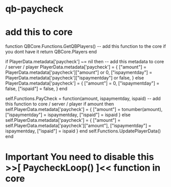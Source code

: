 # qb-paycheck


# add this to core
function QBCore.Functions.GetQBPlayers()   -- add this function to the core if you dont have it
    return QBCore.Players
end
    
if PlayerData.metadata['paycheck'] ~= nil then     -- add this metadata to core / server / player 
  PlayerData.metadata['paycheck'] = {
      ["amount"] = PlayerData.metadata['paycheck']["amount"] or 0,
      ["ispaymentday"] = PlayerData.metadata['paycheck']["ispaymentday"] or false,
  }
else
  PlayerData.metadata['paycheck'] = {
      ["amount"] = 0,
      ["ispaymentday"] = false,
      ["ispaid"] = false,
  }
end
  
self.Functions.PayCheck = function(amount, ispaymentday, ispaid)    -- add this function to core / server / player 
  if amount then 
      self.PlayerData.metadata['paycheck'] = {
          ["amount"] = tonumber(amount),
          ["ispaymentday"] = ispaymentday,
          ["ispaid"] = ispaid
      }
  else
      self.PlayerData.metadata['paycheck'] = {
          ["amount"] = self.PlayerData.metadata['paycheck']["amount"],
          ["ispaymentday"] = ispaymentday,
          ["ispaid"] = ispaid
      }
  end
  self.Functions.UpdatePlayerData()
end



# Important   You need to disable this >>[ PaycheckLoop() ]<< function in core
